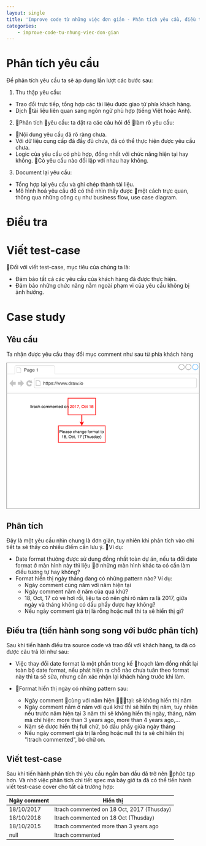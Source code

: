 ```yaml
---
layout: single
title: 'Improve code từ những việc đơn giản - Phân tích yêu cầu, điều tra giải pháp và viết test-case'
categories:
    - improve-code-tu-nhung-viec-don-gian
---
```


# Phân tích yêu cầu

Để phân tích yêu cầu ta sẽ áp dụng lần lượt các bước sau:

1. Thu thập yêu cầu:

- Trao đổi trực tiếp, tổng hợp các tài liệu được giao từ phía khách hàng.
- Dịch tài liệu liên quan sang ngôn ngữ phù hợp (tiếng Việt hoặc Anh).

2. Phân tích yêu cầu: ta đặt ra các câu hỏi để làm rõ yêu cầu:

- Nội dung yêu cầu đã rõ ràng chưa.
- Với dữ liệu cung cấp đã đầy đủ chưa, đã có thể thực hiện được yêu cầu chưa.
- Logic của yêu cầu có phù hợp, đồng nhất với chức năng hiện tại hay không. Có yêu cầu nào đối lập với nhau hay không.

3. Document lại yêu cầu:

- Tổng hợp lại yêu cầu và ghi chép thành tài liệu.
- Mô hình hoá yêu cầu để có thể nhìn thấy được một cách trực quan, thông qua những công cụ như business flow, use case diagram.

# Điều tra

# Viết test-case

Đối với viết test-case, mục tiêu của chúng ta là:

- Đảm bảo tất cả các yêu cầu của khách hàng đã được thực hiện.
- Đảm bảo những chức năng nằm ngoài phạm vi của yêu cầu không bị ảnh hưởng.

# Case study

## Yêu cầu

Ta nhận được yêu cầu thay đổi mục comment như sau từ phía khách hàng

![Mẫu yêu cầu](/assets/ibst-requirement-sample.png)

## Phân tích

Đây là một yêu cầu nhìn chung là đơn giản, tuy nhiên khi phân tích vào chi tiết ta sẽ thấy có nhiều điểm cần lưu ý. Ví dụ:

- Date format thường được sử dung đồng nhất toàn dự án, nếu ta đổi date format ở màn hình này thì liệu ở những màn hình khác ta có cần làm điều tương tự hay không?
- Format hiển thị ngày tháng đang có những pattern nào? Ví dụ:
  - Ngày comment cùng năm với năm hiện tại
  - Ngày comment nằm ở năm của quá khứ?
  - 18, Oct, 17 có vẻ hơi rối, liệu ta có nên ghi rõ năm ra là 2017, giữa ngày và tháng không có dấu phẩy được hay không?
  - Nếu ngày comment giá trị là rỗng hoặc null thì ta sẽ hiển thị gì?

## Điều tra (tiến hành song song với bước phân tích)

Sau khi tiến hành điều tra source code và trao đổi với khách hàng, ta đã có được câu trả lời như sau:

- Việc thay đổi date format là một phần trong kế hoạch làm đồng nhất lại toàn bộ date format, nếu phát hiện ra chỗ nào chưa tuân theo format này thì ta sẽ sửa, nhưng cần xác nhận lại khách hàng trước khi làm.

- Format hiển thị ngày có những pattern sau:
  - Ngày comment cùng với năm hiện tại: sẽ không hiển thị năm
  - Ngày comment nằm ở năm với quá khứ thì sẽ hiển thị năm, tuy nhiên nếu trước năm hiện tại 3 năm thì sẽ không hiển thị ngày, tháng, năm mà chỉ hiện: more than 3 years ago, more than 4 years ago,...
  - Năm sẽ được hiển thị full chữ, bỏ dấu phẩy giữa ngày tháng
  - Nếu ngày comment giá trị là rỗng hoặc null thì ta sẽ chỉ hiển thị "ltrach commented", bỏ chữ on.

## Viết test-case

Sau khi tiến hành phân tích thì yêu cầu ngắn ban đầu đã trở nên phức tạp hơn. Và nhờ việc phân tích chi tiết spec mà bây giờ ta đã có thể tiến hành viết test-case cover cho tất cả trường hợp:

| Ngày comment | Hiển thị |
|------| ------|
| 18/10/2017 | ltrach commented on 18 Oct, 2017 (Thusday) |
| 18/10/2018 | ltrach commented on 18 Oct (Thusday) |
| 18/10/2015 | ltrach commented more than 3 years ago |
| null | ltrach commented |
